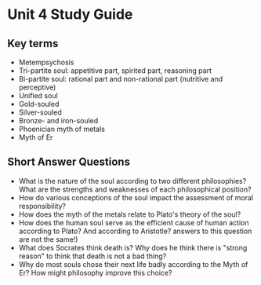 Unit 4 Study Guide
==================

Key terms
---------
- Metempsychosis 
- Tri-partite soul: appetitive part, spirited part, reasoning part 
- Bi-partite soul: rational part and non-rational part (nutritive and perceptive) 
- Unified soul 
- Gold-souled 
- Silver-souled 
- Bronze- and iron-souled 
- Phoenician myth of metals 
- Myth of Er 
 
 
Short Answer Questions
----------------------
- What is the nature of the soul according to two different philosophies? What are the strengths and weaknesses of each philosophical position? 
- How do various conceptions of the soul impact the assessment of moral responsibility? 
- How does the myth of the metals relate to Plato's theory of the soul? 
- How does the human soul serve as the efficient cause of human action according to Plato? And according to Aristotle?  answers to this question are not the same!) 
- What does Socrates think death is? Why does he think there is "strong reason" to think that death is not a bad thing? 
- Why do most souls chose their next life badly according to the Myth of Er? How might philosophy improve this choice? 
